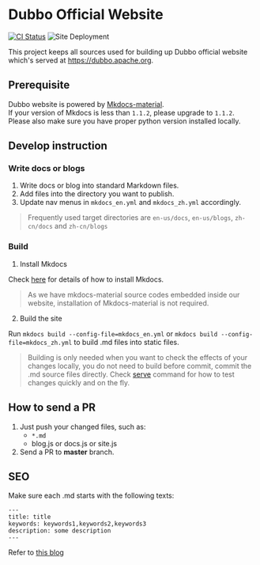 # Dubbo Official Website

[![CI Status](https://github.com/apache/dubbo-website/workflows/CI/badge.svg?branch=master)](https://github.com/apache/dubbo-website/actions)
![Site Deployment](https://github.com/apache/dubbo-website/workflows/New%20Site%20Deployment/badge.svg)

This project keeps all sources used for building up Dubbo official website which's served at https://dubbo.apache.org.

## Prerequisite

Dubbo website is powered by [Mkdocs-material](https://github.com/squidfunk/mkdocs-material).  
If your version of Mkdocs is less than `1.1.2`, please upgrade to `1.1.2`.  
Please also make sure you have proper python version installed locally.  

## Develop instruction

### Write docs or blogs

1. Write docs or blog into standard Markdown files.
2. Add files into the directory you want to publish.
3. Update nav menus in `mkdocs_en.yml` and `mkdocs_zh.yml` accordingly.

> Frequently used target directories are `en-us/docs`, `en-us/blogs`, `zh-cn/docs` and `zh-cn/blogs`

### Build

1. Install Mkdocs  

Check [here](https://www.mkdocs.org/) for details of how to install Mkdocs.
> As we have mkdocs-material source codes embedded inside our website, installation of Mkdocs-material is not required. 

2. Build the site  

Run `mkdocs build --config-file=mkdocs_en.yml` or `mkdocs build --config-file=mkdocs_zh.yml` to build .md files into static files.
> Building is only needed when you want to check the effects of your changes locally, you do not need to build before commit,
> commit the .md source files directly. Check [serve](https://www.mkdocs.org/) command for how to test changes quickly and on the fly.

## How to send a PR
1. Just push your changed files, such as:
    * `*.md`
	* blog.js or docs.js or site.js
2. Send a PR to **master** branch.

## SEO

Make sure each .md starts with the following texts:

```
---
title: title
keywords: keywords1,keywords2,keywords3
description: some description
---
```

Refer to [this blog](blog/zh-cn/how-to-involve-dubbo-community.md)
